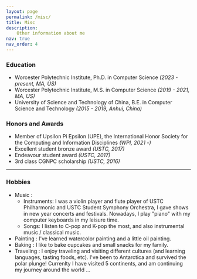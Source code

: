 ```yaml
---
layout: page
permalink: /misc/
title: Misc
description: 
    Other information about me
nav: true
nav_order: 4
---
```


### Education
- Worcester Polytechnic Institute, Ph.D. in Computer Science *(2023 - present, MA, US)*
- Worcester Polytechnic Institute, M.S. in Computer Science *(2019 - 2021, MA, US)*
- University of Science and Technology of China, B.E. in Computer Science and Technology *(2015 - 2019, Anhui, China)*


### Honors and Awards
- Member of Upsilon Pi Epsilon (UPE), the International Honor Society for the Computing and Information Disciplines *(WPI, 2021 -)*
- Excellent student bronze award *(USTC, 2017)*
- Endeavour student award *(USTC, 2017)*
- 3rd class CGNPC scholarship *(USTC, 2016)*

---

### Hobbies

- Music :
    + Instruments: I was a violin player and flute player of USTC Philharmonic and USTC Student Symphony Orchestra, I gave shows in new year concerts and festivals. Nowadays, I play "piano" with my computer keyboards in my leisure time.
    + Songs: I listen to C-pop and K-pop the most, and also instrumental music / classical music.
- Painting : I've learned watercolor painting and a little oil painting.
- Baking : I like to bake cupcakes and small snacks for my family.
- Traveling : I enjoy traveling and visiting different cultures (and learning languages, tasting foods, etc). I've been to Antarctica and survived the polar plunge! Currenlty I have visited 5 continents, and am continuing my journey around the world ...
